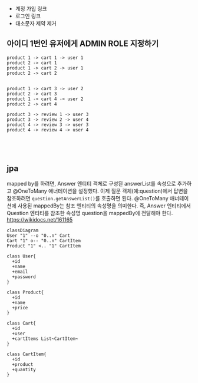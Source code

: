 - 계정 가입 링크
- 로그인 링크
- 대소문자 제약 제거
## 아이디 1번인 유저에게 ADMIN ROLE 지정하기

```d2
product 1 -> cart 1 -> user 1
product 2 -> cart 1 
product 1 -> cart 2 -> user 1
product 2 -> cart 2 


product 1 -> cart 3 -> user 2
product 2 -> cart 3
product 1 -> cart 4 -> user 2
product 2 -> cart 4 

product 3 -> review 1 -> user 3
product 3 -> review 2 -> user 4
product 4 -> review 3 -> user 3
product 4 -> review 4 -> user 4





```

## jpa
mapped by를 하려면, 
Answer 엔티티 객체로 구성된 answerList를 속성으로 추가하고 @OneToMany 애너테이션을 설정했다. 이제 질문 객체(예:question)에서 답변을 참조하려면 `question.getAnswerList()`를 호출하면 된다. @OneToMany 애너테이션에 사용된 mappedBy는 참조 엔티티의 속성명을 의미한다. 즉, Answer 엔티티에서 Question 엔티티를 참조한 속성명 question을 mappedBy에 전달해야 한다.
https://wikidocs.net/161165

```mermaid
classDiagram
User "1" --o "0..n" Cart
Cart "1" o-- "0..n" CartItem
Product "1" <.. "1" CartItem

class User{
  +id
  +name
  +email
  +password  
}

class Product{
  +id
  +name
  +price
}

class Cart{
  +id
  +user
  +cartItems List~CartItem~  
}

class CartItem{
  +id 
  +product
  +quantity
}
```